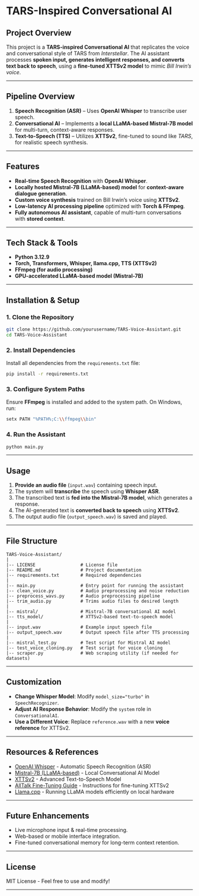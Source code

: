 # **TARS-Inspired Conversational AI**

## **Project Overview**  
This project is a **TARS-inspired Conversational AI** that replicates the voice and conversational style of TARS from *Interstellar*. The AI assistant processes **spoken input, generates intelligent responses, and converts text back to speech**, using a **fine-tuned XTTSv2 model** to mimic *Bill Irwin’s voice*.

---

## **Pipeline Overview**  
1. **Speech Recognition (ASR)** – Uses **OpenAI Whisper** to transcribe user speech.  
2. **Conversational AI** – Implements a **local LLaMA-based Mistral-7B model** for multi-turn, context-aware responses.  
3. **Text-to-Speech (TTS)** – Utilizes **XTTSv2**, fine-tuned to sound like *TARS*, for realistic speech synthesis.  

---

## **Features**  
- **Real-time Speech Recognition** with **OpenAI Whisper**.  
- **Locally hosted Mistral-7B (LLaMA-based) model** for **context-aware dialogue generation**.  
- **Custom voice synthesis** trained on Bill Irwin’s voice using **XTTSv2**.  
- **Low-latency AI processing pipeline** optimized with **Torch & FFmpeg**.  
- **Fully autonomous AI assistant**, capable of multi-turn conversations with **stored context**.  

---

## **Tech Stack & Tools**  
- **Python 3.12.9**  
- **Torch, Transformers, Whisper, llama.cpp, TTS (XTTSv2)**  
- **FFmpeg (for audio processing)**  
- **GPU-accelerated LLaMA-based model (Mistral-7B)**  

---

## **Installation & Setup**  

### **1. Clone the Repository**  
```bash
git clone https://github.com/yourusername/TARS-Voice-Assistant.git
cd TARS-Voice-Assistant
```

### **2. Install Dependencies**  
Install all dependencies from the `requirements.txt` file:  
```bash
pip install -r requirements.txt
```

### **3. Configure System Paths**  
Ensure **FFmpeg** is installed and added to the system path. On Windows, run:  
```bash
setx PATH "%PATH%;C:\\ffmpeg\\bin"
```

### **4. Run the Assistant**  
```bash
python main.py
```

---

## **Usage**  
1. **Provide an audio file** (`input.wav`) containing speech input.  
2. The system will **transcribe** the speech using **Whisper ASR**.  
3. The transcribed text is **fed into the Mistral-7B model**, which generates a response.  
4. The AI-generated text is **converted back to speech** using **XTTSv2**.  
5. The output audio file (`output_speech.wav`) is saved and played.  

---

## **File Structure**  
```
TARS-Voice-Assistant/
|
|-- LICENSE                 # License file
|-- README.md               # Project documentation
|-- requirements.txt        # Required dependencies
|
|-- main.py                 # Entry point for running the assistant
|-- clean_voice.py          # Audio preprocessing and noise reduction
|-- preprocess_wavs.py      # Audio preprocessing pipeline
|-- trim_audio.py           # Trims audio files to desired length
|
|-- mistral/                # Mistral-7B conversational AI model
|-- tts_model/              # XTTSv2-based text-to-speech model
|
|-- input.wav               # Example input speech file
|-- output_speech.wav       # Output speech file after TTS processing
|
|-- mistral_test.py         # Test script for Mistral AI model
|-- test_voice_cloning.py   # Test script for voice cloning
|-- scraper.py              # Web scraping utility (if needed for datasets)
```

---

## **Customization**  
- **Change Whisper Model**: Modify `model_size="turbo"` in `SpeechRecognizer`.  
- **Adjust AI Response Behavior**: Modify the `system` role in `ConversationalAI`.  
- **Use a Different Voice**: Replace `reference.wav` with a new **voice reference** for XTTSv2.  

---

## **Resources & References**  
- [OpenAI Whisper](https://github.com/openai/whisper) - Automatic Speech Recognition (ASR)  
- [Mistral-7B (LLaMA-based)](https://huggingface.co/mistralai/Mistral-7B-Instruct-v0.2) - Local Conversational AI Model  
- [XTTSv2](https://github.com/coqui-ai/TTS) - Advanced Text-to-Speech Model  
- [AllTalk Fine-Tuning Guide](https://github.com/coqui-ai/TTS) - Instructions for fine-tuning XTTSv2  
- [Llama.cpp](https://github.com/ggerganov/llama.cpp) - Running LLaMA models efficiently on local hardware  

---

## **Future Enhancements**  
- Live microphone input & real-time processing.  
- Web-based or mobile interface integration.  
- Fine-tuned conversational memory for long-term context retention.  

---

## **License**  
MIT License - Feel free to use and modify!  

---

